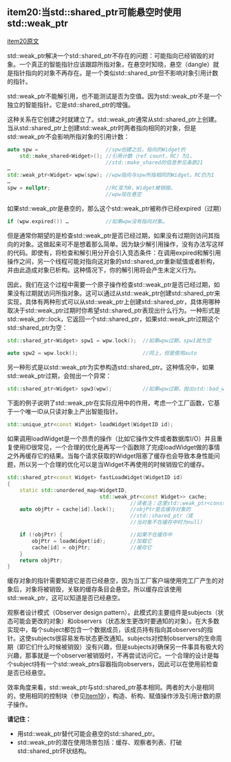## item20:当std::shared_ptr可能悬空时使用std::weak_ptr

[item20原文](https://cntransgroup.github.io/EffectiveModernCppChinese/4.SmartPointers/item20.html)

std::weak_ptr解决一个std::shared_ptr不存在的问题：可能指向已经销毁的对象。一个真正的智能指针应该跟踪所指对象，在悬空时知晓，悬空（dangle）就是指针指向的对象不再存在。是一个类似std::shared_ptr但不影响对象引用计数的指针。

std::weak_ptr不能解引用，也不能测试是否为空值。因为std::weak_ptr不是一个独立的智能指针。它是std::shared_ptr的增强。

这种关系在它创建之时就建立了。std::weak_ptr通常从std::shared_ptr上创建。当从std::shared_ptr上创建std::weak_ptr时两者指向相同的对象，但是std::weak_ptr不会影响所指对象的引用计数：
```C++
auto spw =                      //spw创建之后，指向的Widget的
    std::make_shared<Widget>(); //引用计数（ref count，RC）为1。
                                //std::make_shared的信息参见条款21
…
std::weak_ptr<Widget> wpw(spw); //wpw指向与spw所指相同的Widget。RC仍为1
…
spw = nullptr;                  //RC变为0，Widget被销毁。
                                //wpw现在悬空
```

如果std::weak_ptr是悬空的，那么这个std::weak_ptr被称作已经expired（过期）
```C++
if (wpw.expired()) …            //如果wpw没有指向对象…
```
但是通常你期望的是检查std::weak_ptr是否已经过期，如果没有过期则访问其指向的对象。这做起来可不是想着那么简单。因为缺少解引用操作，没有办法写这样的代码。即使有，将检查和解引用分开会引入竞态条件：在调用expired和解引用操作之间，另一个线程可能对指向这对象的std::shared_ptr重新赋值或者析构，并由此造成对象已析构。这种情况下，你的解引用将会产生未定义行为。

因此，我们在这个过程中需要一个原子操作检查std::weak_ptr是否已经过期，如果没有过期就访问所指对象。这可以通过从std::weak_ptr创建std::shared_ptr来实现，具体有两种形式可以从std::weak_ptr上创建std::shared_ptr，具体用哪种取决于std::weak_ptr过期时你希望std::shared_ptr表现出什么行为。一种形式是std::weak_ptr::lock，它返回一个std::shared_ptr，如果std::weak_ptr过期这个std::shared_ptr为空：
```C++
std::shared_ptr<Widget> spw1 = wpw.lock();  //如果wpw过期，spw1就为空
 											
auto spw2 = wpw.lock();                     //同上，但是使用auto
```

另一种形式是以std::weak_ptr为实参构造std::shared_ptr。这种情况中，如果std::weak_ptr过期，会抛出一个异常：
```C++
std::shared_ptr<Widget> spw3(wpw);          //如果wpw过期，抛出std::bad_weak_ptr异常
```

下面的例子说明了std::weak_ptr在实际应用中的作用，考虑一个工厂函数，它基于一个唯一ID从只读对象上产出智能指针。
```C++
std::unique_ptr<const Widget> loadWidget(WidgetID id);
```

如果调用loadWidget是一个昂贵的操作（比如它操作文件或者数据库I/O）并且重复使用ID很常见，一个合理的优化是再写一个函数除了完成loadWidget做的事情之外再缓存它的结果。当每个请求获取的Widget阻塞了缓存也会导致本身性能问题，所以另一个合理的优化可以是当Widget不再使用的时候销毁它的缓存。
```C++
std::shared_ptr<const Widget> fastLoadWidget(WidgetID id)
{
    static std::unordered_map<WidgetID,
                              std::weak_ptr<const Widget>> cache;
                                        //译者注：这里std::weak_ptr<const Widget>是高亮
    auto objPtr = cache[id].lock();     //objPtr是去缓存对象的
                                        //std::shared_ptr（或
                                        //当对象不在缓存中时为null）

    if (!objPtr) {                      //如果不在缓存中
        objPtr = loadWidget(id);        //加载它
        cache[id] = objPtr;             //缓存它
    }
    return objPtr;
}
```

缓存对象的指针需要知道它是否已经悬空，因为当工厂客户端使用完工厂产生的对象后，对象将被销毁，关联的缓存条目会悬空。所以缓存应该使用std::weak_ptr，这可以知道是否已经悬空。

观察者设计模式（Observer design pattern）。此模式的主要组件是subjects（状态可能会更改的对象）和observers（状态发生更改时要通知的对象）。在大多数实现中，每个subject都包含一个数据成员，该成员持有指向其observers的指针。这使subjects很容易发布状态更改通知。subjects对控制observers的生命周期（即它们什么时候被销毁）没有兴趣，但是subjects对确保另一件事具有极大的兴趣，那事就是一个observer被销毁时，不再尝试访问它。一个合理的设计是每个subject持有一个std::weak_ptrs容器指向observers，因此可以在使用前检查是否已经悬空。

效率角度来看，std::weak_ptr与std::shared_ptr基本相同。两者的大小是相同的，使用相同的控制块（参见[Item19](https://cntransgroup.github.io/EffectiveModernCppChinese/4.SmartPointers/item19.html)），构造、析构、赋值操作涉及引用计数的原子操作。

**请记住：**
* 用std::weak_ptr替代可能会悬空的std::shared_ptr。
* std::weak_ptr的潜在使用场景包括：缓存、观察者列表、打破std::shared_ptr环状结构。